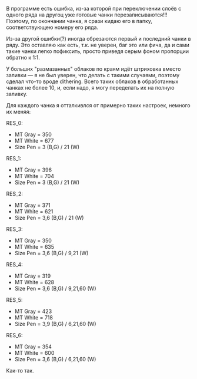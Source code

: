 В программе есть ошибка, из-за которой при переключении слоёв с одного ряда 
на другоц уже готовые чанки перезаписываются!!! Поэтому, по окончании чанка, 
я срази кидаю его в папку, соответствующею номеру его ряда.

Из-за другой ошибки(?) иногда обрезаются первый и последний чанки в ряду.
Это оставляю как есть, т.к. не уверен, баг это или фича, да и сами такие
чанки легко пофиксить, просто приведя серым фоном пропорции обратно к 1:1.

У больших "размазанных" облаков по краям идёт штриховка вместо заливки —
я не был уверен, что делать с такими случаями, поэтому сделал что-то вроде
dithering. Всего таких облаков в обработанных чанках не более 10,
и, если надо, я могу переделать их на полную заливку.

Для каждого чанка я отталкивлся от примерно таких настроек, немного их меняя:

RES_0:
- MT Gray = 350
- MT White = 677
- Size Pen = 3 (B,G) / 21 (W)

RES_1:
- MT Gray = 396
- MT White = 704
- Size Pen = 3 (B,G) / 21 (W)

RES_2:
- MT Gray = 371
- MT White = 621
- Size Pen = 3,6 (B,G) / 21 (W)

RES_3:
- MT Gray = 350
- MT White = 635
- Size Pen = 3,6 (B,G) / 9,21 (W)

RES_4:
- MT Gray = 319
- MT White = 628
- Size Pen = 3,6 (B,G) / 9,21,60 (W)

RES_5:
- MT Gray = 423
- MT White = 718
- Size Pen = 3,9 (B,G) / 6,21,60 (W)

RES_6:
- MT Gray = 354
- MT White = 600
- Size Pen = 3,6 (B,G) / 6,21,60 (W)

Как-то так.
